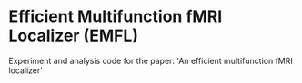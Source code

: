 # Efficient Multifunction fMRI Localizer (EMFL)

Experiment and analysis code for the paper: 'An efficient multifunction fMRI localizer'
